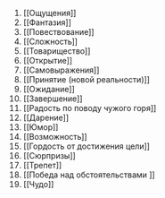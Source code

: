 1. [[Ощущения]]
2. [[Фантазия]]
3. [[Повествование]] 
4. [[Сложность]]
5. [[Товарищество]]
6. [[Открытие]]
7. [[Самовыражения]]
8. [[Принятие (новой реальности)]]
9. [[Ожидание]]
10. [[Завершение]]
11. [[Радость по поводу чужого горя]]
12. [[Дарение]]
13. [[Юмор]] 
14. [[Возможность]]
15. [[Гордость от достижения цели]]
16. [[Сюрпризы]]
17. [[Трепет]]
18. [[Победа над обстоятельствами ]]
19. [[Чудо]]
